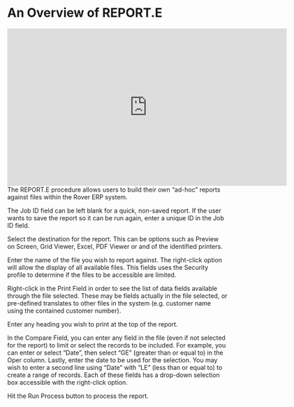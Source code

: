 # An Overview of REPORT.E

<PageHeader />
<iframe src="https://www.youtube.com/embed/Z-NTv21O4_k" allowfullscreen="" frameborder="0" height="360" width="640" class="fr-draggable"></iframe><br>
The REPORT.E procedure allows users to build their own “ad-hoc” reports against files within the Rover ERP system.

The Job ID field can be left blank for a quick, non-saved report.  If the user wants to save the report so it can be run again, enter a unique ID in the Job ID field.

Select the destination for the report.  This can be options such as Preview on Screen, Grid Viewer, Excel, PDF Viewer or and of the identified printers.

Enter the name of the file you wish to report against.  The right-click option will allow the display of all available files.  This fields uses the Security profile to determine if the files to be accessible are limited.

Right-click in the Print Field in order to see the list of data fields available through the file selected.  These may be fields actually in the file selected, or pre-defined translates to other files in the system (e.g. customer name using the contained customer number).

Enter any heading you wish to print at the top of the report.

In the Compare Field, you can enter any field in the file (even if not selected for the report) to limit or select the records to be included.  For example, you can enter or select “Date”, then select “GE” (greater than or equal to) in the Oper column.  Lastly, enter the date to be used for the selection.  You may wish to enter a second line using “Date” with “LE” (less than or equal to) to create a range of records.  Each of these fields has a drop-down selection box accessible with the right-click option.

Hit the Run Process button to process the report.

<PageFooter />
